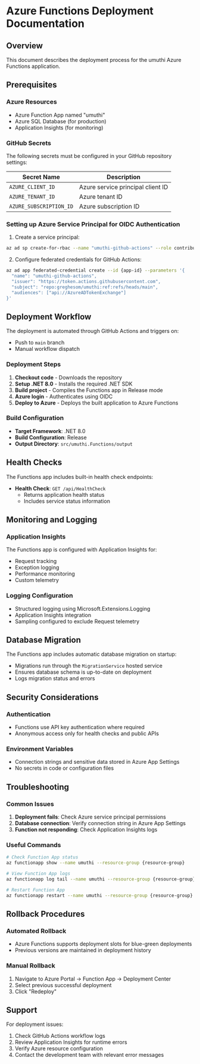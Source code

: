 # Azure Functions Deployment Documentation

## Overview
This document describes the deployment process for the umuthi Azure Functions application.

## Prerequisites

### Azure Resources
- Azure Function App named "umuthi"
- Azure SQL Database (for production)
- Application Insights (for monitoring)

### GitHub Secrets
The following secrets must be configured in your GitHub repository settings:

| Secret Name | Description |
|-------------|-------------|
| `AZURE_CLIENT_ID` | Azure service principal client ID |
| `AZURE_TENANT_ID` | Azure tenant ID |
| `AZURE_SUBSCRIPTION_ID` | Azure subscription ID |

### Setting up Azure Service Principal for OIDC Authentication

1. Create a service principal:
```bash
az ad sp create-for-rbac --name "umuthi-github-actions" --role contributor --scopes /subscriptions/{subscription-id}/resourceGroups/{resource-group-name} --json-auth
```

2. Configure federated credentials for GitHub Actions:
```bash
az ad app federated-credential create --id {app-id} --parameters '{
  "name": "umuthi-github-actions",
  "issuer": "https://token.actions.githubusercontent.com",
  "subject": "repo:greghesom/umuthi:ref:refs/heads/main",
  "audiences": ["api://AzureADTokenExchange"]
}'
```

## Deployment Workflow

The deployment is automated through GitHub Actions and triggers on:
- Push to `main` branch
- Manual workflow dispatch

### Deployment Steps
1. **Checkout code** - Downloads the repository
2. **Setup .NET 8.0** - Installs the required .NET SDK
3. **Build project** - Compiles the Functions app in Release mode
4. **Azure login** - Authenticates using OIDC
5. **Deploy to Azure** - Deploys the built application to Azure Functions

### Build Configuration
- **Target Framework**: .NET 8.0
- **Build Configuration**: Release
- **Output Directory**: `src/umuthi.Functions/output`

## Health Checks

The Functions app includes built-in health check endpoints:

- **Health Check**: `GET /api/HealthCheck`
  - Returns application health status
  - Includes service status information

## Monitoring and Logging

### Application Insights
The Functions app is configured with Application Insights for:
- Request tracking
- Exception logging
- Performance monitoring
- Custom telemetry

### Logging Configuration
- Structured logging using Microsoft.Extensions.Logging
- Application Insights integration
- Sampling configured to exclude Request telemetry

## Database Migration

The Functions app includes automatic database migration on startup:
- Migrations run through the `MigrationService` hosted service
- Ensures database schema is up-to-date on deployment
- Logs migration status and errors

## Security Considerations

### Authentication
- Functions use API key authentication where required
- Anonymous access only for health checks and public APIs

### Environment Variables
- Connection strings and sensitive data stored in Azure App Settings
- No secrets in code or configuration files

## Troubleshooting

### Common Issues
1. **Deployment fails**: Check Azure service principal permissions
2. **Database connection**: Verify connection string in Azure App Settings
3. **Function not responding**: Check Application Insights logs

### Useful Commands
```bash
# Check Function App status
az functionapp show --name umuthi --resource-group {resource-group}

# View Function App logs
az functionapp log tail --name umuthi --resource-group {resource-group}

# Restart Function App
az functionapp restart --name umuthi --resource-group {resource-group}
```

## Rollback Procedures

### Automated Rollback
- Azure Functions supports deployment slots for blue-green deployments
- Previous versions are maintained in deployment history

### Manual Rollback
1. Navigate to Azure Portal → Function App → Deployment Center
2. Select previous successful deployment
3. Click "Redeploy"

## Support

For deployment issues:
1. Check GitHub Actions workflow logs
2. Review Application Insights for runtime errors
3. Verify Azure resource configuration
4. Contact the development team with relevant error messages